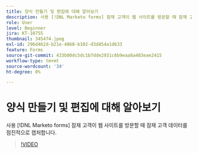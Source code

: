 ```yaml
---
title: 양식 만들기 및 편집에 대해 알아보기
description: 사용 [!DNL Marketo forms] 잠재 고객이 웹 사이트를 방문할 때 잠재 고객 데이터를 점진적으로 캡처합니다.
role: User
level: Beginner
jira: KT-10755
thumbnail: 345474.jpeg
exl-id: 296d462d-b21e-4868-b102-d3d454a1d633
feature: Forms
source-git-commit: 433b00dc5dc1b7dde2931c6b9eaa8a403eae2415
workflow-type: tm+mt
source-wordcount: '34'
ht-degree: 0%

---
```


# 양식 만들기 및 편집에 대해 알아보기

사용 [!DNL Marketo forms] 잠재 고객이 웹 사이트를 방문할 때 잠재 고객 데이터를 점진적으로 캡처합니다.

>[!VIDEO](https://video.tv.adobe.com/v/345474/?quality=12&learn=on)
